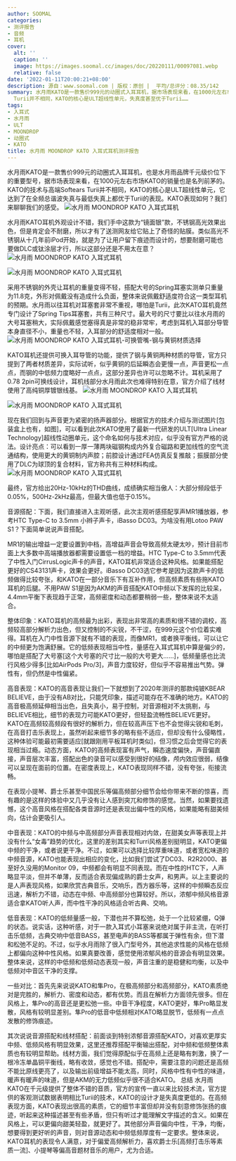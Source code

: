 ```yaml
---
author: SOOMAL
categories:
- 测评报告
- 音频
- 耳机
cover:
  alt: ''
  caption: ''
  image: https://images.soomal.cc/images/doc/20220111/00097081.webp
  relative: false
date: '2022-01-11T20:00:21+08:00'
description: 源自：www.soomal.com | 版权：原创 |  平均/总评分：08.35/142
summary: 水月雨KATO是一款售价999元的动圈式入耳耳机，据市场表现来看，在1000元左右市场KATO的销量也是名列前茅的。KATO的技术与高端Softears
  Turii并不相同，KATO的核心是ULT超线性单元，失真度甚至优于Turii……
tags:
- 入耳式
- 水月雨
- ULT
- MOONDROP
- 动圈式
- KATO
title: 水月雨 MOONDROP KATO 入耳式耳机测评报告
---
```


水月雨KATO是一款售价999元的动圈式入耳耳机，也是水月雨品牌千元级价位下的重要型号，据市场表现来看，在1000元左右市场KATO的销量也是名列前茅的。KATO的技术与高端Softears Turii并不相同，KATO的核心是ULT超线性单元，它达到了在全频总谐波失真与最低失真上都优于Turii的表现。KATO表现如何？我们来聊聊我们的感受。
![水月雨 MOONDROP KATO 入耳式耳机](https://images.soomal.cc/images/doc/20220104/00096965.webp)




水月雨KATO耳机外观设计不错，我们手中这款为“镜面银”款，不锈钢高光效果出色，但是肯定会不耐磨，所以才有了送测网友给它贴上了奇怪的贴膜。类似高光不锈钢从十几年前iPod开始，就是为了让用户留下痕迹而设计的，想要耐磨可能也要做DLC或钛涂层才行，所以这部分还是不用太在意？
![水月雨 MOONDROP KATO 入耳式耳机](https://images.soomal.cc/images/doc/20220104/00096978.webp)




![水月雨 MOONDROP KATO 入耳式耳机](https://images.soomal.cc/images/doc/20220104/00096977.webp)




采用不锈钢的外壳让耳机的重量变得不轻，搭配大号的Spring耳塞实测单只重量为11.8克，外形对佩戴没有造成什么负面，整体来说佩戴舒适度符合这一类型耳机的预期。水月雨以往耳机对耳塞套非常不重视，哪怕是Turii，此次KATO耳机竟然专门设计了Spring Tips耳塞套，共有三种尺寸。最大号的尺寸要比以往水月雨的大号耳塞稍大，实际佩戴感觉塞得真是非常的稳非常牢，考虑到耳机入耳部分导管本身直径不小，重量也不轻，入耳部分的舒适度相对一般。
![水月雨 MOONDROP KATO 入耳式耳机-可换管嘴-钢与黄铜材质选择](https://images.soomal.cc/images/doc/20220104/00096980.webp)




KATO耳机还提供可换入耳导管的功能，提供了钢与黄铜两种材质的导管，官方只提到了两者材质差异，实际试听，似乎黄铜的后延瞬态会更慢一点，声音更松一点点，而钢的中低频力度略好一点点，这部分差异也许可以忽略不计。耳机采用了0.78 2pin可换线设计，耳机线部分水月雨此次也难得特别在意，官方介绍了线材使用了高纯铜厚镀银线基。
![水月雨 MOONDROP KATO 入耳式耳机](https://images.soomal.cc/images/doc/20220104/00096981_01.webp)




![水月雨 MOONDROP KATO 入耳式耳机](https://images.soomal.cc/images/doc/20220104/00096982_01.webp)




现在我们回到与声音更为紧密的扬声器部分。根据官方的技术介绍与测试图片[包装盒上也有，如图]，可以看到此次KATO使用了最新一代研发的ULT[Ultra Linear Technology]超线性动圈单元，这个命名如何与技术对应，似乎没有官方严格的说法。设计亮点：可以看到一厚一薄两块磁钢构成内外复合磁路和更加线性的空气流通结构，使用更大的黄铜制内声腔；前腔设计通过FEA仿真反复推敲；振膜部分使用了DLC为球顶的复合材料，官方称共有三种材料构成。
![水月雨 MOONDROP KATO 入耳式耳机](https://images.soomal.cc/images/doc/20220104/00096964.webp)




最终，官方给出20Hz-10kHz的THD曲线，成绩确实相当傲人：大部分频段低于0.05%，500Hz-2kHz最高，但最大值也低于0.15%。

音源搭配：下面，我们直接进入主观听感，此次主观听感搭配享声MR1播放器，参考HTC Type-C to 3.5mm 小辫子声卡，iBasso DC03。为啥没有用Lotoo PAW S1？下面简单说说声音搭配。

MR1的输出增益一定要设置到中档，高增益声音会导致高频太硬太吵，预计目前市面上大多数中高端播放器都需要设置低一档的增益。HTC Type-C to 3.5mm代表了中性入门CirrusLogic声卡的声音，KATO耳机非常适合这种风格。如果能搭配更好的CS43131声卡，效果会更好。iBasso DC03选它参考是因为这款声卡的低频做得比较夸张，和KATO在一部分音乐下有互补作用，但高频素质有些拖KATO耳机的后腿。不用PAW S1是因为AKM的声音搭配KATO中频以下发挥的比较呆，4.4mm平衡下表现趋于正常，高频密度和动态都要稍弱一些，整体来说不太适合。

整体印象：KATO耳机的高频最为出彩，表现出非常高的素质和很不错的调校，高频较高部分解析力出色，但又控制的不尖锐，不干涩，在999元这个价位着实难得。耳机在入门中性音源下就有不错的表现，而像MR1，或者换平衡线，可以让它的中频更为饱满舒展。它的低频表现相当中性，量感在入耳式耳机中算是偏少的，哪怕是搭配了大号塞[这个大号塞的尺寸比一般的大号更大……]，低频量感也比流行风格少得多[比如AirPods Pro/3]，声音力度较好，但似乎不容易推出气势。弹性有，但仍然是中性偏紧。

高音表现：KATO的高音表现让我们一下就想到了2020年测评的那款纯铍KBEAR BELIEVE，由于没有AB对比，只能凭印象，描述可能存在不准确的地方。KATO的高音极高频延伸相当出色，且失真小，易于控制，对音源相对不太挑剔，与BELIEVE相比，细节的表现力可能KATO更好，但轻盈流畅性BELIEVE更好。KATO在高频较高频段有很好的解析力，但在较高声压下也不会觉得尖锐和毛刺，在高音打击乐表现上，虽然听起来细节多的略有些不适应，但却没有什么侵略性，这种体验可能最初需要适应[就跟刚用平板耳机时类似]，但习惯之后会觉得它的表现相当过瘾。动态方面，KATO的高频表现富有声气，瞬态速度偏快，声音偏直接，声音层次丰富，搭配出色的录音可以感受到很好的结像，颅内效应很弱，结像可以呈现在面前的位置。在密度表现上，KATO表现同样不错，没有夸张，衔接流畅。

在表现小提琴、爵士乐甚至中国民乐等偏高频部分细节会给你带来不断的惊喜，而有趣的是这样的体验中又几乎没有让人感到突兀和修饰的感觉。当然，如果要找遗憾，这个高音风格在搭配各类音源时还是表现出偏中性的风格，如果能略有甜美倾向，估计会更吸引人。

中音表现：KATO的中频与中高频部分声音表现相对内敛，在甜美女声等表现上并没有什么“女毒”趋势的优化，这里的差别其实和Turri风格差别挺明显，KATO更偏中频的干净，或者说更干净。不过，如果可以选择比较厚重味道，或者宽松味道的中频音源，KATO也能表现出相应的变化，比如我们尝试了DC03、R2R2000、甚至好久没用的Monitor 09，中频都会有明显不同表现。而在中性的HTC下，人声略显平淡，但并不单薄，反而适合表现偏成熟的爵士女声，和男声。以上主要说的是人声表现风格，如果欣赏古典音乐，交响乐，西方器乐等，这样的中频瞬态反应迅速，解析力不错，动态在中频、中高频部分也算较好。所以，浓郁中频风格音源适合拿KATO听人声，而中性干净的风格适合听古典、交响。

低音表现：KATO的低频量感一般，下潜也并不算松弛，处于一个比较紧绷，Q弹的状态。说实话，这种听感，对于一款入耳式小耳塞来说绝对属于非主流，在听打击乐低频，古典交响中低音BASS，甚至电声的BASS等都属于弹性有余，但下潜和松弛不足的。不过，似乎水月雨除了很入门型号外，其他追求性能的风格在低频上都偏向这种中性风格。如果真要改善，感觉使用浓郁风格的音源会有明显效果。整体来说，这样的中低频和低频动态表现一般，声音注重的是稳健和均衡，以及中低频对中音区干净的支撑。

一些对比：首先先来说说KATO和隼Pro，在极高频部分和高频部分，KATO素质绝对是完胜的，解析力、密度和动态，都有优势。而且在解析力方面领先很多。但在风格上，隼Pro的高音还是更松弛一些。中音干净程度，KATO更好，隼Pro略显发散，风格有较明显差别。隼Pro的低音中低频相对KATO略显脱节，低频有一点点发散的修饰痕迹。

其次说说音源搭配和线材搭配：前面谈到特别浓郁音源搭配KATO，对喜欢更厚实中频、低频风格有明显效果，这里还推荐搭配平衡输出搭配，对中频和低频整体素质也有较明显帮助。线材方面，我们觉得原配似乎在高频上还是略有刺激，换了一根冷冻单晶铜平衡线，略有收敛，感觉也不错。搭配中，需要注意的问题还是高频不能比原线更亮了，以及输出前级增益不能太高，同时，风格中性有中性的味道，暖声有暖声的味道，但是AKM的无力低频似乎很不适合KATO。
总结
水月雨KATO在千元级提供了整体不错的音质，官方的宣传一直以来比较技术流，官方提供的客观测试数据表明相比Turii的技术，KATO的设计才是失真度更低的。在高频表现方面，KATO表现出很高的素质，它的细节丰富但却并没有刻意修饰张扬的痕迹，听起来这种描述甚至有些矛盾，但只有听过才能理解文字描述的含义。如果在风格上，可以更偏向甜美轻盈，就更好了。其他部分声音偏向中性，干净，均衡，想要得到更好听的声音，则对音源动态和中频低频厚度有一定要求。整体来说，KATO耳机的表现令人满意，对于偏爱高频解析力，喜欢爵士乐[高频打击乐等素质一流]、小提琴等偏高音题材音乐的用户，尤为合适。